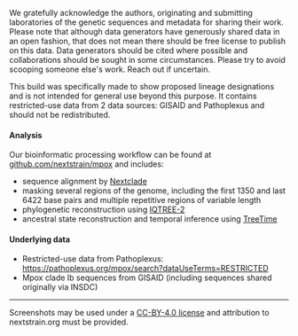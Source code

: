 We gratefully acknowledge the authors, originating and submitting laboratories of the genetic sequences and metadata for sharing their work. Please note that although data generators have generously shared data in an open fashion, that does not mean there should be free license to publish on this data. Data generators should be cited where possible and collaborations should be sought in some circumstances. Please try to avoid scooping someone else's work. Reach out if uncertain.

This build was specifically made to show proposed lineage designations and is not intended for general use beyond this purpose. It contains restricted-use data from 2 data sources: GISAID and Pathoplexus and should not be redistributed.

#### Analysis

Our bioinformatic processing workflow can be found at [github.com/nextstrain/mpox](https://github.com/nextstrain/mpox) and includes:
- sequence alignment by [Nextclade](https://docs.nextstrain.org/projects/nextclade/en/stable/user/nextclade-cli/index.html)
- masking several regions of the genome, including the first 1350 and last 6422 base pairs and multiple repetitive regions of variable length
- phylogenetic reconstruction using [IQTREE-2](http://www.iqtree.org/)
- ancestral state reconstruction and temporal inference using [TreeTime](https://github.com/neherlab/treetime)

#### Underlying data
- Restricted-use data from Pathoplexus: https://pathoplexus.org/mpox/search?dataUseTerms=RESTRICTED
- Mpox clade Ib sequences from GISAID (including sequences shared originally via INSDC)

---

Screenshots may be used under a [CC-BY-4.0 license](https://creativecommons.org/licenses/by/4.0/) and attribution to nextstrain.org must be provided.
